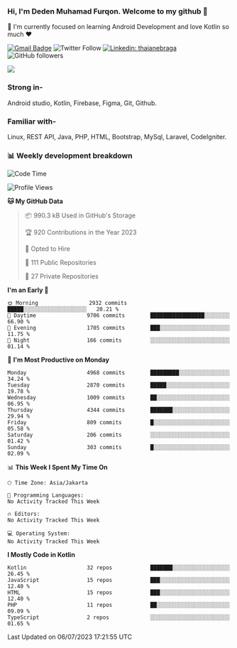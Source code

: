 ### Hi, I'm Deden Muhamad Furqon. Welcome to my github 👋

<!--
**furqoncreative/furqoncreative** is a ✨ _special_ ✨ repository because its `README.md` (this file) appears on your GitHub profile.

Here are some ideas to get you started:

- 🔭 I’m currently working on ...
- 👯 I’m looking to collaborate on ...
- 🤔 I’m looking for help with ...
- 💬 Ask me about ...
- 📫 How to reach me: ...
- 😄 Pronouns: ...
- ⚡ Fun fact: ...
-->

  🌱 I'm currently focused on learning Android Development and love Kotlin so much ❤ 

[![Gmail Badge](https://img.shields.io/badge/-furqoncreative24@gmail.com-c14438?style=flat-square&logo=Gmail&logoColor=white&link=mailto:furqoncreative24@gmail.com)](mailto:furqoncreative24@gmail.com)
![Twitter Follow](https://img.shields.io/twitter/follow/furqoncreative?label=Follow)
[![Linkedin: thaianebraga](https://img.shields.io/badge/-Deden_Muhamad_Furqon-blue?style=flat-square&logo=Linkedin&logoColor=white&link=https://www.linkedin.com/in/anmol-p-singh/)](https://www.linkedin.com/in/furqoncreative/)
![GitHub followers](https://img.shields.io/github/followers/furqoncreative?label=Follow&style=social)

<img src="https://github-readme-stats.sera5-dev.vercel.app/api?username=furqoncreative&hide=stars&show_icons=true&count_private=true&include_all_commits=true&title_color=#008080&icon_color=#008080&hide_border=true" width="">

### Strong in-

Android studio, Kotlin, Firebase, Figma, Git, Github.

### Familiar with-
Linux, REST API, Java, PHP, HTML, Bootstrap, MySql, Laravel, CodeIgniter.

### 📊 Weekly development breakdown

<!--START_SECTION:waka-->
![Code Time](http://img.shields.io/badge/Code%20Time-1%2C289%20hrs%2021%20mins-blue)

![Profile Views](http://img.shields.io/badge/Profile%20Views-1-blue)

**🐱 My GitHub Data** 

> 📦 990.3 kB Used in GitHub's Storage 
 > 
> 🏆 920 Contributions in the Year 2023
 > 
> 💼 Opted to Hire
 > 
> 📜 111 Public Repositories 
 > 
> 🔑 27 Private Repositories 
 > 
**I'm an Early 🐤** 

```text
🌞 Morning                2932 commits        █████░░░░░░░░░░░░░░░░░░░░   20.21 % 
🌆 Daytime                9706 commits        █████████████████░░░░░░░░   66.90 % 
🌃 Evening                1705 commits        ███░░░░░░░░░░░░░░░░░░░░░░   11.75 % 
🌙 Night                  166 commits         ░░░░░░░░░░░░░░░░░░░░░░░░░   01.14 % 
```
📅 **I'm Most Productive on Monday** 

```text
Monday                   4968 commits        █████████░░░░░░░░░░░░░░░░   34.24 % 
Tuesday                  2870 commits        █████░░░░░░░░░░░░░░░░░░░░   19.78 % 
Wednesday                1009 commits        ██░░░░░░░░░░░░░░░░░░░░░░░   06.95 % 
Thursday                 4344 commits        ███████░░░░░░░░░░░░░░░░░░   29.94 % 
Friday                   809 commits         █░░░░░░░░░░░░░░░░░░░░░░░░   05.58 % 
Saturday                 206 commits         ░░░░░░░░░░░░░░░░░░░░░░░░░   01.42 % 
Sunday                   303 commits         █░░░░░░░░░░░░░░░░░░░░░░░░   02.09 % 
```


📊 **This Week I Spent My Time On** 

```text
🕑︎ Time Zone: Asia/Jakarta

💬 Programming Languages: 
No Activity Tracked This Week

🔥 Editors: 
No Activity Tracked This Week

💻 Operating System: 
No Activity Tracked This Week
```

**I Mostly Code in Kotlin** 

```text
Kotlin                   32 repos            ███████░░░░░░░░░░░░░░░░░░   26.45 % 
JavaScript               15 repos            ███░░░░░░░░░░░░░░░░░░░░░░   12.40 % 
HTML                     15 repos            ███░░░░░░░░░░░░░░░░░░░░░░   12.40 % 
PHP                      11 repos            ██░░░░░░░░░░░░░░░░░░░░░░░   09.09 % 
TypeScript               2 repos             ░░░░░░░░░░░░░░░░░░░░░░░░░   01.65 % 
```




 Last Updated on 06/07/2023 17:21:55 UTC
<!--END_SECTION:waka-->
